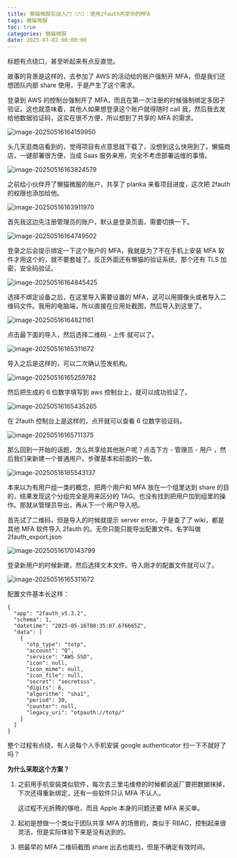 ```yaml
---
title: 懒猫微服实战入门（六）：使用2fauth共享你的MFA
tags: 懒猫微服
toc: true
categories: 懒猫微服
date: 2025-07-02 00:00:00
---
```


标题有点绕口，甚至听起来有点反直觉。

故事的背景是这样的，去参加了 AWS 的活动给的账户强制开 MFA，但是我们还想团队内部 share 使用，于是产生了这个需求。

登录到 AWS 的控制台强制开了 MFA，而且在第一次注册的时候强制绑定多因子验证。这也就意味着，其他人如果想登录这个账户就得随时 call 我，然后我去发给他数据验证码，这实在很不方便，所以想到了共享的 MFA 的需求。

![image-20250516164159950](https://raw.githubusercontent.com/cloudsmithy/picgo-imh/master/image-20250516164159950.png)

头几天逛商店看到的，觉得项目有点意思就下载了，没想到这么快用到了。懒猫商店，一键部署很方便，当成 Saas 服务来用，完全不考虑部署运维的事情。

![image-20250516163824579](https://raw.githubusercontent.com/cloudsmithy/picgo-imh/master/image-20250516163824579.png)

之前给小伙伴开了懒猫微服的账户，共享了 planka 来看项目进度，这次把 2fauth 的权限也添加给他。

![image-20250516163911970](https://raw.githubusercontent.com/cloudsmithy/picgo-imh/master/image-20250516163911970.png)

首先我这边先注册管理员的账户，默认是登录页面，需要切换一下。

![image-20250516164749502](https://raw.githubusercontent.com/cloudsmithy/picgo-imh/master/image-20250516164749502.png)

登录之后会提示绑定一下这个账户的 MFA，我就是为了不在手机上安装 MFA 软件才用这个的，就不要套娃了。反正外面还有懒猫的验证系统，那个还有 TLS 加密，安全码验证。

![image-20250516164845425](https://raw.githubusercontent.com/cloudsmithy/picgo-imh/master/image-20250516164845425.png)

选择不绑定设备之后，在这里导入需要设置的 MFA，这可以用摄像头或者导入二维码文件。我用的电脑端，所以直接在应用处截图，然后导入到这里了。

![image-20250516164821161](https://raw.githubusercontent.com/cloudsmithy/picgo-imh/master/image-20250516164821161.png)

点击最下面的导入，然后选择二维码 - 上传 就可以了。

![image-20250516165311672](https://raw.githubusercontent.com/cloudsmithy/picgo-imh/master/image-20250516165311672.png)

导入之后是这样的，可以二次确认签发机构。

![image-20250516165259782](https://raw.githubusercontent.com/cloudsmithy/picgo-imh/master/image-20250516165259782.png)

然后把生成的 6 位数字填写到 aws 控制台上，就可以成功验证了。

![image-20250516165435265](https://raw.githubusercontent.com/cloudsmithy/picgo-imh/master/image-20250516165435265.png)

在 2fauth 控制台上是这样的，点开就可以查看 6 位数字验证码。

![image-20250516165711375](https://raw.githubusercontent.com/cloudsmithy/picgo-imh/master/image-20250516165711375.png)

那么回到一开始的话题，怎么共享给其他账户呢？点击下方 - 管理员 - 用户 ，然后我们来新建一个普通用户。步骤基本和前面的一致。

![image-20250516165543137](https://raw.githubusercontent.com/cloudsmithy/picgo-imh/master/image-20250516165543137.png)

本来以为有用户组一类的概念，把两个用户和 MFA 放在一个组里达到 share 的目的，结果发现这个分组完全是用来区分的 TAG。也没有找到把用户加到组里的操作。那就从管理员导出，再从下一个用户导入吧。

首先试了二维码，但是导入的时候就提示 server error。于是查了了 wiki，都是其他 MFA 软件导入 2fauth 的。无奈只能只能导出配置文件。名字叫做 2fauth_export.json

![image-20250516170143799](https://raw.githubusercontent.com/cloudsmithy/picgo-imh/master/image-20250516170143799.png)

登录新用户的时候新建，然后选择文本文件。导入刚才的配置文件就可以了。

![image-20250516165311672](https://raw.githubusercontent.com/cloudsmithy/picgo-imh/master/image-20250516165311672.png)

配置文件基本长这样：

```
{
  "app": "2fauth_v5.3.2",
  "schema": 1,
  "datetime": "2025-05-16T08:35:07.676665Z",
  "data": [
    {
      "otp_type": "totp",
      "account": "Q",
      "service": "AWS SSO",
      "icon": null,
      "icon_mime": null,
      "icon_file": null,
      "secret": "secretsss",
      "digits": 6,
      "algorithm": "sha1",
      "period": 30,
      "counter": null,
      "legacy_uri": "otpauth://totp/"
    }
  ]
}
```

整个过程有点绕，有人说每个人手机安装 google authenticator 扫一下不就好了吗？

**为什么采取这个方案？**

1. 之前用手机安装类似软件，每次去三里屯维修的时候都说返厂要把数据抹掉，下次还得重新绑定，还有一些软件只认 MFA 不认人。

   这过程不光折腾的够呛，而且 Apple 本身的问题还要 MFA 来买单。

2. 起初是想做一个类似于团队共享 MFA 的场景的，类似于 RBAC，控制起来很灵活，但是实际体验下来是没有达到的。

3. 把最早的 MFA 二维码截图 share 出去也能扫，但是不确定有效时间。
